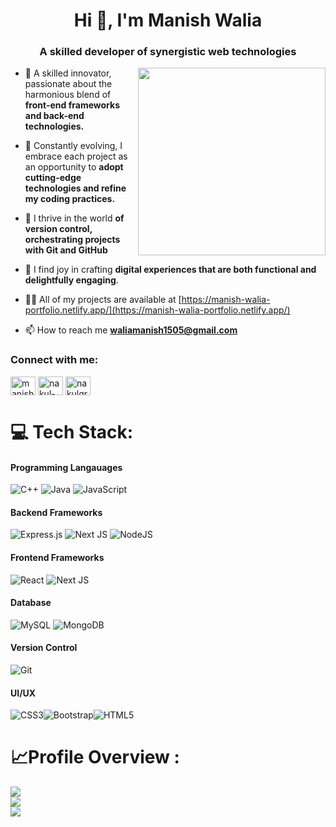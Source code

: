 
<h1 align="center">Hi 👋, I'm Manish Walia</h1>
<h3 align="center">A skilled developer of synergistic web technologies</h3>
<img align="right" width="300" src="https://cdn.dribbble.com/users/239755/screenshots/3019824/dave_coding_dribbble.gif">

- 👻 A skilled innovator, passionate about the harmonious blend of **front-end frameworks and back-end technologies.**

- 🌱 Constantly evolving, I embrace each project as an opportunity to **adopt cutting-edge technologies and refine my coding practices.**

- 👯 I thrive in the world **of version control, orchestrating projects with Git and GitHub**

- 🤝 I find joy in crafting **digital experiences that are both functional and delightfully engaging**.

- 👨‍💻 All of my projects are available at [https://manish-walia-portfolio.netlify.app/](https://manish-walia-portfolio.netlify.app/)

- 📫 How to reach me **waliamanish1505@gmail.com**

<h3 align="left">Connect with me:</h3>
<p align="left">
<l
<a href="https://linkedin.com/in/manish-walia-22b49121b/" target="blank"><img align="center" src="https://raw.githubusercontent.com/rahuldkjain/github-profile-readme-generator/master/src/images/icons/Social/linked-in-alt.svg" alt="manish-walia-22b49121b" height="30" width="40" /></a>
<a href="https://leetcode.com/u/Manish_1142/" target="blank"><img align="center" src="https://raw.githubusercontent.com/rahuldkjain/github-profile-readme-generator/master/src/images/icons/Social/leet-code.svg" alt="nakul-grover" height="30" width="40" /></a>
<a href="https://www.geeksforgeeks.org/user/manish1614be20/" target="blank"><img align="center" src="https://raw.githubusercontent.com/rahuldkjain/github-profile-readme-generator/master/src/images/icons/Social/geeks-for-geeks.svg" alt="nakulgrover412" height="30" width="40" /></a>
</p>



# 💻 Tech Stack:
#### Programming Langauages
![C++](https://img.shields.io/badge/c++-%2300599C.svg?style=for-the-badge&logo=c%2B%2B&logoColor=white) ![Java](https://img.shields.io/badge/java-%23ED8B00.svg?style=for-the-badge&logo=java&logoColor=white)  ![JavaScript](https://img.shields.io/badge/javascript-%23323330.svg?style=for-the-badge&logo=javascript&logoColor=%23F7DF1E) 
#### Backend Frameworks
![Express.js](https://img.shields.io/badge/express.js-%23404d59.svg?style=for-the-badge&logo=express&logoColor=%2361DAFB) ![Next JS](https://img.shields.io/badge/Next-black?style=for-the-badge&logo=next.js&logoColor=white) ![NodeJS](https://img.shields.io/badge/node.js-6DA55F?style=for-the-badge&logo=node.js&logoColor=white) 
#### Frontend Frameworks
![React](https://img.shields.io/badge/react-%2320232a.svg?style=for-the-badge&logo=react&logoColor=%2361DAFB) ![Next JS](https://img.shields.io/badge/Next-black?style=for-the-badge&logo=next.js&logoColor=white)
#### Database
![MySQL](https://img.shields.io/badge/mysql-%2300f.svg?style=for-the-badge&logo=mysql&logoColor=white) ![MongoDB](https://img.shields.io/badge/MongoDB-%234ea94b.svg?style=for-the-badge&logo=mongodb&logoColor=white)  
#### Version Control
![Git](https://img.shields.io/badge/git-black?style=for-the-badge&logo=git&logoColor=white)
#### UI/UX
![CSS3](https://img.shields.io/badge/css3-%231572B6.svg?style=for-the-badge&logo=css3&logoColor=white)![Bootstrap](https://img.shields.io/badge/Bootstrap-black?style=for-the-badge&logo=bootstrap&logoColor=white)![HTML5](https://img.shields.io/badge/html5-%23E34F26.svg?style=for-the-badge&logo=html5&logoColor=white)

#  📈Profile Overview :
![](https://github-readme-stats.vercel.app/api?username=manishwalia150502&theme=dracula&hide_border=false&include_all_commits=false&count_private=true)<br/>
![](https://github-readme-streak-stats.herokuapp.com/?user=manishwalia150502&theme=dracula&hide_border=false)<br/>
![](https://github-readme-stats.vercel.app/api/top-langs/?username=manishwalia150502&theme=dracula&hide_border=false&include_all_commits=true&count_private=true&layout=compact)

